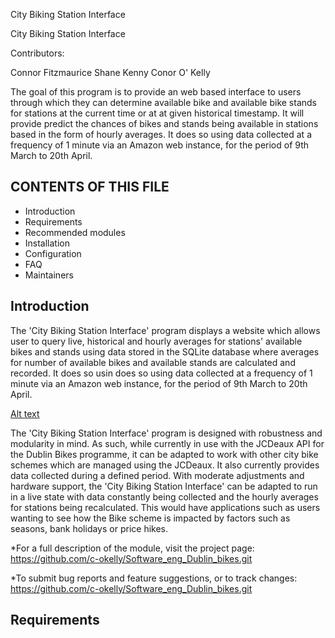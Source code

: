 City Biking Station Interface 

City Biking Station Interface 

Contributors:

Connor Fitzmaurice
Shane Kenny
Conor O' Kelly

The goal of this program is to provide an web based interface to users through which they can determine available bike and available bike stands for stations at the current time or at at given historical timestamp. It will provide predict the chances of bikes and stands being available in stations based in the form of hourly averages.  It does so using data collected at a frequency of 1 minute via an Amazon web instance, for the period of 9th March to 20th April.


CONTENTS OF THIS FILE
---------------------
   
 * Introduction
 * Requirements
 * Recommended modules
 * Installation
 * Configuration
 * FAQ
 * Maintainers
 
 Introduction
--------------------
 
 
 The 'City Biking Station Interface' program displays a website which allows user to query live, historical and hourly averages for stations' available bikes and stands using data stored in the SQLite database where averages for number of available bikes and available stands are calculated and recorded. It does so usin does so using data collected at a frequency of 1 minute via an Amazon web instance, for the period of 9th March to 20th April.
 
 [Alt text](/ReadmeImages/WebsiteMockup.png?raw=true)
 
 
 The 'City Biking Station Interface' program is designed with robustness and modularity in mind. As such, while currently in use with the JCDeaux API for the Dublin Bikes programme, it can be adapted to work with other city bike schemes which are managed using the JCDeaux. It also currently provides data collected during a defined period. With moderate adjustments and hardware support, the 'City Biking Station Interface' can be adapted to run in a live state with data constantly being collected and the hourly averages for stations being recalculated. This would have applications such as users wanting to see how the Bike scheme is impacted by factors such as seasons, bank holidays or price hikes.
 
 *For a full description of the module, visit the project page:
   https://github.com/c-okelly/Software_eng_Dublin_bikes.git

*To submit bug reports and feature suggestions, or to track changes:
   https://github.com/c-okelly/Software_eng_Dublin_bikes.git
   
Requirements
--------------------
